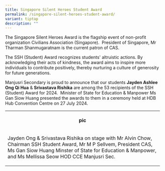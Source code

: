 ```yaml
---
title: Singapore Silent Heroes Student Award
permalink: /singapore-silent-heroes-student-award/
variant: tiptap
description: ""
---
```

<p>The Singapore Silent Heroes Award is the flagship event of non-profit
organization Civilians Association (Singapore).&nbsp; President of Singapore,
Mr Tharman Shanmugaratnam is the current patron of CAS.</p>
<p>The SSH (Student) Award recognizes students' altruistic actions. By acknowledging
their acts of kindness, the award aims to inspire more individuals to contribute
positively, thereby nurturing a culture of generosity for future generations.</p>
<p>Manjusri Secondary is proud to announce that our students <strong>Jayden Ashlee Ong Qi Hua</strong> &amp; <strong>Srivastava Rishika</strong> are
among the 53 recipients of the SSH (Student) Award for 2024.&nbsp; Minister
of State for Education &amp; Manpower Ms Gan Siow Huang presented the awards
to them in a ceremony held at HDB Hub Convention Centre on 27 July 2024.</p>
<table style="minWidth: 25px">
<colgroup>
<col>
</colgroup>
<tbody>
<tr>
<th rowspan="1" colspan="1">
<p>pic</p>
</th>
</tr>
<tr>
<td rowspan="1" colspan="1">
<p>Jayden Ong &amp; Srivastava Rishika on stage with Mr Alvin Chow, Chairman
SSH Student Award, Mr M P Sellvem, President CAS, Ms Gan Siow Huang Minster
of State for Education &amp; Manpower, and Ms Mellissa Seow HOD CCE Manjusri
Sec.</p>
</td>
</tr>
</tbody>
</table>
<p></p>